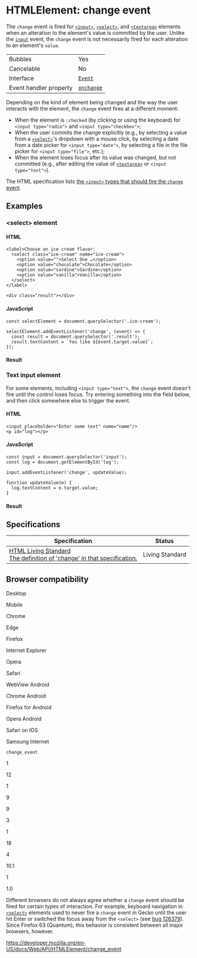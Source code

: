 HTMLElement: change event
=========================

The `change` event is fired for [`<input>`](https://developer.mozilla.org/en-US/docs/Web/HTML/Element/input), [`<select>`](https://developer.mozilla.org/en-US/docs/Web/HTML/Element/select), and [`<textarea>`](https://developer.mozilla.org/en-US/docs/Web/HTML/Element/textarea) elements when an alteration to the element's value is committed by the user. Unlike the [`input`](input_event) event, the `change` event is not necessarily fired for each alteration to an element's `value`.

<table><tbody><tr class="odd"><td>Bubbles</td><td>Yes</td></tr><tr class="even"><td>Cancelable</td><td>No</td></tr><tr class="odd"><td>Interface</td><td><a href="../event"><code>Event</code></a></td></tr><tr class="even"><td>Event handler property</td><td><a href="../globaleventhandlers/onchange"><code>onchange</code></a></td></tr></tbody></table>

Depending on the kind of element being changed and the way the user interacts with the element, the `change` event fires at a different moment:

-   When the element is `:checked` (by clicking or using the keyboard) for `<input type="radio">` and `<input type="checkbox">`;
-   When the user commits the change explicitly (e.g., by selecting a value from a [`<select>`](https://developer.mozilla.org/en-US/docs/Web/HTML/Element/select)'s dropdown with a mouse click, by selecting a date from a date picker for `<input type="date">`, by selecting a file in the file picker for `<input type="file">`, etc.);
-   When the element loses focus after its value was changed, but not committed (e.g., after editing the value of [`<textarea>`](https://developer.mozilla.org/en-US/docs/Web/HTML/Element/textarea) or `<input type="text">`).

The HTML specification lists [the `<input>` types that should fire the `change` event](https://html.spec.whatwg.org/multipage/forms.html#concept-input-apply).

Examples
--------

### &lt;select&gt; element

#### HTML

    <label>Choose an ice cream flavor:
      <select class="ice-cream" name="ice-cream">
        <option value="">Select One …</option>
        <option value="chocolate">Chocolate</option>
        <option value="sardine">Sardine</option>
        <option value="vanilla">Vanilla</option>
      </select>
    </label>

    <div class="result"></div>

#### JavaScript

    const selectElement = document.querySelector('.ice-cream');

    selectElement.addEventListener('change', (event) => {
      const result = document.querySelector('.result');
      result.textContent = `You like ${event.target.value}`;
    });

#### Result

### Text input element

For some elements, including `<input type="text">`, the `change` event doesn't fire until the control loses focus. Try entering something into the field below, and then click somewhere else to trigger the event.

#### HTML

    <input placeholder="Enter some text" name="name"/>
    <p id="log"></p>

#### JavaScript

    const input = document.querySelector('input');
    const log = document.getElementById('log');

    input.addEventListener('change', updateValue);

    function updateValue(e) {
      log.textContent = e.target.value;
    }

#### Result

Specifications
--------------

<table><thead><tr class="header"><th>Specification</th><th>Status</th></tr></thead><tbody><tr class="odd"><td><a href="https://html.spec.whatwg.org/multipage/indices.html#event-change">HTML Living Standard<br />
<span class="small">The definition of 'change' in that specification.</span></a></td><td><span class="spec-living">Living Standard</span></td></tr></tbody></table>

Browser compatibility
---------------------

Desktop

Mobile

Chrome

Edge

Firefox

Internet Explorer

Opera

Safari

WebView Android

Chrome Android

Firefox for Android

Opera Android

Safari on IOS

Samsung Internet

`change_event`

1

12

1

9

9

3

1

18

4

10.1

1

1.0

Different browsers do not always agree whether a `change` event should be fired for certain types of interaction. For example, keyboard navigation in [`<select>`](https://developer.mozilla.org/en-US/docs/Web/HTML/Element/select) elements used to never fire a `change` event in Gecko until the user hit Enter or switched the focus away from the `<select>` (see [bug 126379](https://bugzilla.mozilla.org/show_bug.cgi?id=126379)). Since Firefox 63 (Quantum), this behavior is consistent between all major browsers, however.

<a href="https://developer.mozilla.org/en-US/docs/Web/API/HTMLElement/change_event" class="_attribution-link">https://developer.mozilla.org/en-US/docs/Web/API/HTMLElement/change_event</a>
